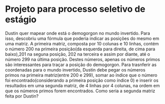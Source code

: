 # Projeto para processo seletivo de estágio

Dustin quer mapear onde está o demogorgon no mundo invertido. Para isso, descobriu uma fórmula que poderia indicar as posições do mesmo em uma matriz. A primeira matriz, composta por 10 colunas e 10 linhas, contém o número 200 na primeira posição(da esquerda para direita, de cima para baixo),201 na seguna posição, 202 na terceira e assim por diante, até o número 299 na última posição.
Destes números, apenas os números primos são interessantes para traçar a posição do demogorgon. Para trasnferir as coordenadas para o mundo invertido, Dustin debe pegar os números primos na primeira matriz(entre 200 e 299), somar ao índice que o número foi encontrado(considerando a primeira posição como índice 0) e inserir os resultados em uma segunda matriz, de 4 linhas por 4 colunas, na ordem em que os números primos forem encontrados. Como seria a segunda matriz feita por Dustin?
